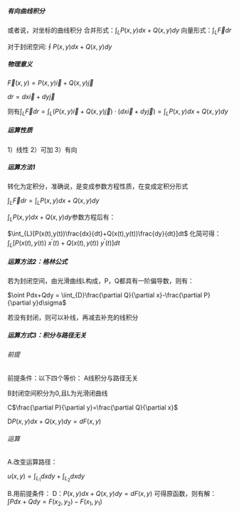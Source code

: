 ##### 有向曲线积分
或者说，对坐标的曲线积分
合并形式：$\int_{L}P(x,y)dx+Q(x,y)dy$
向量形式：$\int_{L}\vec{F}dr$

对于封闭空间:$\oint P(x,y)dx+Q(x,y)dy$


##### 物理意义

$\vec{F}(x,y)=P(x,y)\vec{i}+Q(x,y)\vec{j}$

$dr = dx \vec{i}+dy \vec{j}$

则有$\int_{L} \vec{F}dr =\int_{L}(P(x,y) \vec{i}+Q(x,y) \vec{j})\cdot(dx \vec{i}+dy \vec{j})=\int_{L}P(x,y)dx+Q(x,y)dy$
##### 运算性质
1）线性
2）可加
3）有向



##### 运算方法1
转化为定积分，准确说，是变成参数方程性质，在变成定积分形式

$\int_{L} \vec{F}dr =\int_{L}P(x,y)dx+Q(x,y)dy$

$\int_{L}P(x,y)dx+Q(x,y)dy$参数方程后有：

$\int_{L}[P(x(t),y(t))\frac{dx}{dt}+Q(x(t),y(t))\frac{dy}{dt}]dt$
化简可得：
$\int_{L}[P(x(t),y(t))\ x^{'}(t)+Q(x(t),y(t))\ y^{'}(t)]dt$


##### 运算方法2：格林公式

若为封闭空间，由光滑曲线L构成，P，Q都具有一阶偏导数，则有：

$\oint Pdx+Qdy = \iint_{D}\frac{\partial Q}{\partial x}-\frac{\partial P}{\partial y}d\sigma$

若没有封闭，则可以补线，再减去补充的线积分

##### 运算方式3：积分与路径无关
###### 前提
前提条件：以下四个等价：
A线积分与路径无关

B封闭空间积分为0,且L为光滑闭曲线

C$\frac{\partial P}{\partial y}=\frac{\partial Q}{\partial x}$

D$P(x,y)dx+Q(x,y)dy=dF(x,y)$


###### 运算
A.改变运算路径：

$u(x,y)=\int_{L_{1}}dxdy+\int_{L_{2}}dxdy$


B.用前提条件：
D：$P(x,y)dx+Q(x,y)dy=dF(x,y)$
可得原函数，则有解：
$\int Pdx+Qdy=F(x_{2},y_{2})-F(x_{1},y_{1})$
